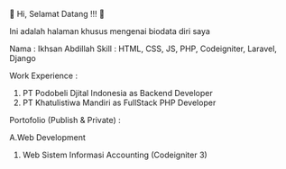 👋 Hi, Selamat Datang !!! 👋

Ini adalah halaman khusus mengenai biodata diri saya

Nama : Ikhsan Abdillah
Skill : HTML, CSS, JS, PHP, Codeigniter, Laravel, Django

Work Experience :
1. PT Podobeli Djital Indonesia as Backend Developer
2. PT Khatulistiwa Mandiri as FullStack PHP Developer

Portofolio (Publish & Private) :

A.Web Development
  1. Web Sistem Informasi Accounting (Codeigniter 3)
